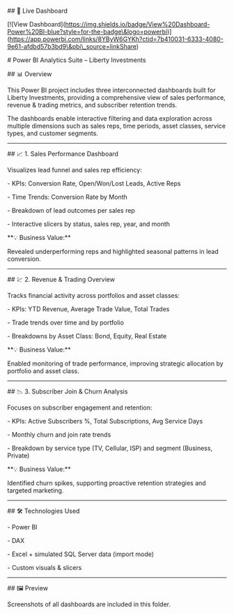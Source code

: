 \## 🔗 Live Dashboard



\[!\[View Dashboard](https://img.shields.io/badge/View%20Dashboard-Power%20BI-blue?style=for-the-badge\&logo=powerbi)](https://app.powerbi.com/links/8YByW6GYKh?ctid=7b410031-6333-4080-9e61-afdbd57b3bd9\&pbi\_source=linkShare)





\# Power BI Analytics Suite – Liberty Investments



\## 📊 Overview

This Power BI project includes three interconnected dashboards built for Liberty Investments, providing a comprehensive view of sales performance, revenue \& trading metrics, and subscriber retention trends.



The dashboards enable interactive filtering and data exploration across multiple dimensions such as sales reps, time periods, asset classes, service types, and customer segments.



---



\## 📈 1. Sales Performance Dashboard

Visualizes lead funnel and sales rep efficiency:

\- KPIs: Conversion Rate, Open/Won/Lost Leads, Active Reps

\- Time Trends: Conversion Rate by Month

\- Breakdown of lead outcomes per sales rep

\- Interactive slicers by status, sales rep, year, and month



\*\*💡 Business Value:\*\*

Revealed underperforming reps and highlighted seasonal patterns in lead conversion.



---



\## 💹 2. Revenue \& Trading Overview

Tracks financial activity across portfolios and asset classes:

\- KPIs: YTD Revenue, Average Trade Value, Total Trades

\- Trade trends over time and by portfolio

\- Breakdowns by Asset Class: Bond, Equity, Real Estate



\*\*💡 Business Value:\*\*

Enabled monitoring of trade performance, improving strategic allocation by portfolio and asset class.



---



\## 📉 3. Subscriber Join \& Churn Analysis

Focuses on subscriber engagement and retention:

\- KPIs: Active Subscribers %, Total Subscriptions, Avg Service Days

\- Monthly churn and join rate trends

\- Breakdown by service type (TV, Cellular, ISP) and segment (Business, Private)



\*\*💡 Business Value:\*\*

Identified churn spikes, supporting proactive retention strategies and targeted marketing.



---



\## 🛠️ Technologies Used

\- Power BI

\- DAX

\- Excel + simulated SQL Server data (import mode)

\- Custom visuals \& slicers



---



\## 🖼️ Preview

Screenshots of all dashboards are included in this folder.

